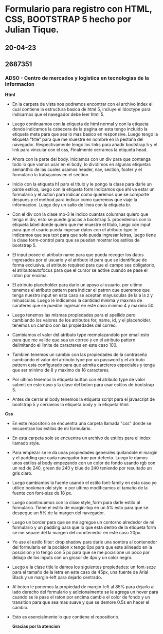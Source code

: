 # Formulario para registro con HTML, CSS, BOOTSTRAP 5 hecho por Julian Tique.
## 20-04-23
## 2687351
### ADSO - Centro de mercados y logistica en tecnologias de la informacion 

**Html**

- En la carpeta de vista nos podremos encontrar con el archivo index el cual contiene la estructura basica de html 5, incluye el !doctype para indicarnos que el navegador debe leer html 5.

- Luego continuamos con la etiqueta de html normal y con la etiqueta <head> donde indicamos la cabecera de la pagina en esta tengo incluido la etiqueta meta para que sea lo mas basico en responsive.  Luego tengo la etiqueta "title" para que me muestre en nombre en la pestaña del navegador. Respectivamente tengo los links para añadir bootstrap 5 y el link para vincular con el css, Finalmente cerramos la etiqueta head.
  
- Ahora con la parte del body. Iniciamos con un div para que contenga todo lo que vamos usar en el body, lo dividimos en algunas etiquetas semanthic de las cuales usamos header, nav, section, footer y el formulario lo trabajamos en el section.
  
- Inicio con la etiqueta h1 para el titulo y le pongo la clase para darle un parde estilos, luego con la etiqueta form indicamos que ahi va estar un formulario y el action para indicar como queremos que se comporte despues y el method para indicar como queremos que viaje la informacion. Luego doy un salto de linea con la etiqueta br.
  
- Con el div con la clase mb-3 le indico cuantas columnas quiero que tenga el div, esto se puede gracias a bootstrap 5. procedemos con la etiqueta label donde quiero que me muestre el titulo, luego con input para que el usario pueda ingresar datos con el atributo type le indicamos que sea text para que solo pueda ingresar letras, luego tiene la clase form-control para que se puedan mostrar los estilos de bootstrap 5. 
  
- El input posee el atributo name para que pueda recoger los datos ingresados por el usuario y el atributo id para que se identifique de forma exclusiva. el atributo required para que el campo sea obligatorio, el atributoautofocus para que el cursor se active cuando se pase el raton por encima. 
  
- El atributo placeholder para darle un apoyo al usuario. por ultimo tenemos el atributo pattern para indicar el patron que queremos que tenga nuestro input en esta caso se aceptan mayusculas de la a la z y minusculas. Luego le indicamos la cantidad minima y maxima de carateres que se puedan ingresar en este caso minimo 4 y maximo 50.
  
- Luego tenemos las mismas propiedades para el apellido pero cambiando los valores de los atributos for, name, id, y el placeholder. tenemos un cambio con las propiedades del correo. 
  
- Cambiamos el valor del atributo type reemplazandolo por email esto para que me valide que sea un correo y en el atributo pattern delimitando el limite de caracteres en este caso 100.
  
- Tambien tenemos un cambio con las propiedades de la contraseña cambiando el valor del atributo type por un password y el atributo pattern esta configurado para que admita carcteres especiales y tenga que ser minimo de 8 y maximo de 16 caracteres. 
  
- Por ultimo tenemos la etiqueta button con el atributo type de valor submit en este caso y la clase del boton para usar estilos de bootstrap 5.
  
- Antes de cerrar el body tenemos la etiqueta script para el javascript de bootstrap 5 y cerramos la etiqueta body y la etiqueta html.
  
**Css**

- En este repositorio se encuentra una carpeta llamada "css" donde se encuentran los estilos de mi formulario.
  
- En esta carpeta solo se encuentra un archivo de estilos para el index llamado style.  
  
- Para empezar se le da unas propiedades generales quitandole el margin y el padding que cada navegador trae por defecto. Luego le damos unos estilos al body empezando con un color de fondo usando rgb con un red de 240, green de 240 y blue de 240 teniendo por resultado un gris claro. 
  
- Luego cambiamos la fuente usando el estilo font-family en esta caso yo utilice bookman old style. y por ultimo modificamos el tamaño de la fuente con font-size de 18 px. 
  
- Luego coontinuamos con la clase style_form para darle estilo al formulario. Tiene el estilo de margin-top en un 5% esto para que se despegue un 5% de la margen del navegador.
  
- Luego un border para que se me agregue un contorno alrededor de mi formulario y un padding para que lo que esta dentro de la etiqueta form se me separe del la margen del conntenedor en este caso 20px.
  
- Yo use el estilo filter: drop shadow para darle una sombra al contenedor del formulario en la pocision x tengo 0px para que este alineado en la poscision y lo tengo con 5 px para que se me pocisione un poco por debajo de los inputs con un grosor de 4px y un color negro. 
  
- Luego a la clase title le damos los siguientes propiedades: un font-seze para el tamaño de la letra en este caso de 45px, una fuente de Arial Black y un margin-left para dejarlo centrado. 
  
- Al boton le ponemos la propiedad de margin-left al 85% para dejarlo al lado derecho del formulario y adicionalmente se le agrega un hover para cuando se le pase el raton por encima cambie el color de fondo y un transition para que sea mas suave y que se demore 0.5s en hacer el cambio.
  
- Esto es esencialmente lo que contiene el repositiorio.
  
  **Gracias por la atencion** 
